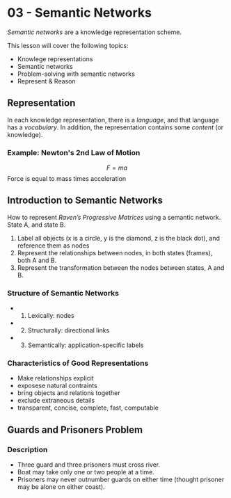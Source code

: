 # 03 - Semantic Networks

*Semantic networks* are a knowledge representation scheme. 

This lesson will cover the following topics:

- Knowlege representations
- Semantic networks
- Problem-solving with semantic networks
- Represent & Reason

## Representation

In each knowledge representation, there is a *language*, and that language has a *vocabulary*. In addition, the representation contains some *content* (or knowledge). 

### Example: Newton's 2nd Law of Motion

$$ F = ma $$
Force is equal to mass times acceleration

## Introduction to Semantic Networks

How to represent *Raven’s Progressive Matrices* using a semantic network.
State A, and state B.
1. Label all objects (x is a circle, y is the diamond, z is the black dot), and reference them as nodes
2. Represent the relationships between nodes, in both states (frames), both A and B.
3. Represent the transformation between the nodes between states, A and B.

### Structure of Semantic Networks

- 1. Lexically: nodes
- 2. Structurally: directional links
- 3. Semantically: application-specific labels

### Characteristics of Good Representations

- Make relationships explicit
- exposese natural contraints
- bring objects and relations together
- exclude extraneous details
- transparent, concise, complete, fast, computable

## Guards and Prisoners Problem

### Description
- Three guard and three prisoners must cross river.
- Boat may take only one or two people at a time.
- Prisoners may never outnumber guards on either time (thought prisoner may be alone on either coast).
